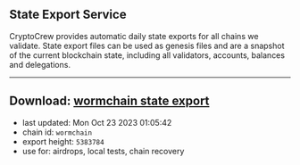 ## State Export Service
CryptoCrew provides automatic daily state exports for all chains we validate. State export files can be used as genesis files and are a snapshot of the current blockchain state, including all validators, accounts, balances and delegations.

---
**Download: [wormchain state export](https://dl.ccvalidators.com/SERVICE/wormchain/wormchain_export_5383784.json)**
---

- last updated: Mon Oct 23 2023 01:05:42
- chain id: `wormchain`
- export height: `5383784`
- use for: airdrops, local tests, chain recovery
